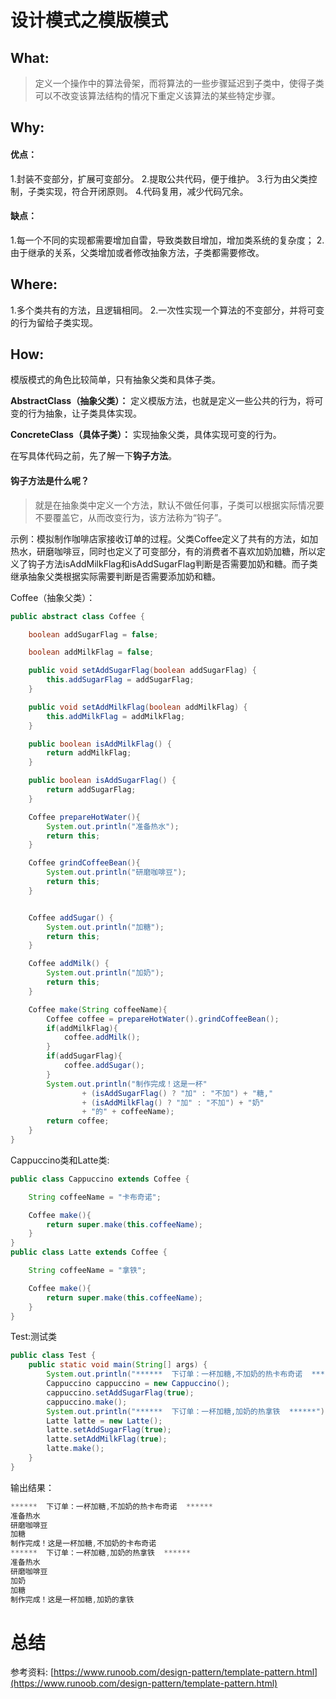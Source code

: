 # 设计模式之模版模式
## What:
>定义一个操作中的算法骨架，而将算法的一些步骤延迟到子类中，使得子类可以不改变该算法结构的情况下重定义该算法的某些特定步骤。



## Why:
#### 优点：
1.封装不变部分，扩展可变部分。 
2.提取公共代码，便于维护。 
3.行为由父类控制，子类实现，符合开闭原则。
4.代码复用，减少代码冗余。

#### 缺点：
1.每一个不同的实现都需要增加自雷，导致类数目增加，增加类系统的复杂度；
2.由于继承的关系，父类增加或者修改抽象方法，子类都需要修改。

## Where:
1.多个类共有的方法，且逻辑相同。
2.一次性实现一个算法的不变部分，并将可变的行为留给子类实现。

## How:

模版模式的角色比较简单，只有抽象父类和具体子类。

**AbstractClass（抽象父类）：** 定义模版方法，也就是定义一些公共的行为，将可变的行为抽象，让子类具体实现。

**ConcreteClass（具体子类）：** 实现抽象父类，具体实现可变的行为。

在写具体代码之前，先了解一下**钩子方法**。

#### 钩子方法是什么呢？
>就是在抽象类中定义一个方法，默认不做任何事，子类可以根据实际情况要不要覆盖它，从而改变行为，该方法称为“钩子”。

示例：模拟制作咖啡店家接收订单的过程。父类Coffee定义了共有的方法，如加热水，研磨咖啡豆，同时也定义了可变部分，有的消费者不喜欢加奶加糖，所以定义了钩子方法isAddMilkFlag和isAddSugarFlag判断是否需要加奶和糖。而子类继承抽象父类根据实际需要判断是否需要添加奶和糖。

Coffee（抽象父类）：
```java
public abstract class Coffee {

    boolean addSugarFlag = false;

    boolean addMilkFlag = false;

    public void setAddSugarFlag(boolean addSugarFlag) {
        this.addSugarFlag = addSugarFlag;
    }

    public void setAddMilkFlag(boolean addMilkFlag) {
        this.addMilkFlag = addMilkFlag;
    }

    public boolean isAddMilkFlag() {
        return addMilkFlag;
    }

    public boolean isAddSugarFlag() {
        return addSugarFlag;
    }

    Coffee prepareHotWater(){
        System.out.println("准备热水");
        return this;
    }

    Coffee grindCoffeeBean(){
        System.out.println("研磨咖啡豆");
        return this;
    }


    Coffee addSugar() {
        System.out.println("加糖");
        return this;
    }

    Coffee addMilk() {
        System.out.println("加奶");
        return this;
    }

    Coffee make(String coffeeName){
        Coffee coffee = prepareHotWater().grindCoffeeBean();
        if(addMilkFlag){
            coffee.addMilk();
        }
        if(addSugarFlag){
            coffee.addSugar();
        }
        System.out.println("制作完成！这是一杯"
                + (isAddSugarFlag() ? "加" : "不加") + "糖,"
                + (isAddMilkFlag() ? "加" : "不加") + "奶"
                + "的" + coffeeName);
        return coffee;
    }
}
```
Cappuccino类和Latte类:
```java
public class Cappuccino extends Coffee {

    String coffeeName = "卡布奇诺";

    Coffee make(){
        return super.make(this.coffeeName);
    }
}
public class Latte extends Coffee {

    String coffeeName = "拿铁";

    Coffee make(){
        return super.make(this.coffeeName);
    }
}
```
Test:测试类
```java
public class Test {
    public static void main(String[] args) {
        System.out.println("******  下订单：一杯加糖,不加奶的热卡布奇诺  ******");
        Cappuccino cappuccino = new Cappuccino();
        cappuccino.setAddSugarFlag(true);
        cappuccino.make();
        System.out.println("******  下订单：一杯加糖,加奶的热拿铁  ******");
        Latte latte = new Latte();
        latte.setAddSugarFlag(true);
        latte.setAddMilkFlag(true);
        latte.make();
    }
}
```
输出结果：
```java
******  下订单：一杯加糖,不加奶的热卡布奇诺  ******
准备热水
研磨咖啡豆
加糖
制作完成！这是一杯加糖,不加奶的卡布奇诺
******  下订单：一杯加糖,加奶的热拿铁  ******
准备热水
研磨咖啡豆
加奶
加糖
制作完成！这是一杯加糖,加奶的拿铁
```



# 总结

参考资料:
[https://www.runoob.com/design-pattern/template-pattern.html](https://www.runoob.com/design-pattern/template-pattern.html)